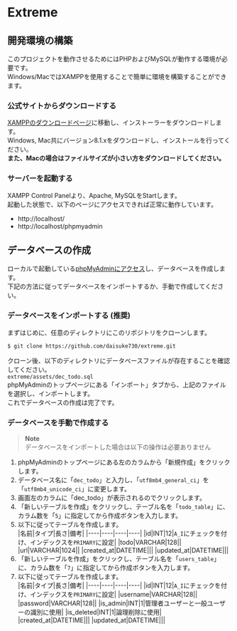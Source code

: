 # Extreme

## 開発環境の構築
このプロジェクトを動作させるためにはPHPおよびMySQLが動作する環境が必要です。  
Windows/MacではXAMPPを使用することで簡単に環境を構築することができます。  

### 公式サイトからダウンロードする
[XAMPPのダウンロードページ](https://www.apachefriends.org/jp/download.html)に移動し、インストーラーをダウンロードします。  
Windows, Mac共にバージョン8.1.xをダウンロードし、インストールを行ってください。  
**また、Macの場合はファイルサイズが小さい方をダウンロードしてください。**

### サーバーを起動する
XAMPP Control Panelより、Apache, MySQLをStartします。  
起動した状態で、以下のページにアクセスできれば正常に動作しています。
- http://localhost/
- http://localhost/phpmyadmin

## データベースの作成
ローカルで起動している[phpMyAdminにアクセス](http://localhost/phpmyadmin)し、データベースを作成します。  
下記の方法に従ってデータベースをインポートするか、手動で作成してください。

### データベースをインポートする (推奨)
まずはじめに、任意のディレクトリにこのリポジトリをクローンします。
```bash
$ git clone https://github.com/daisuke730/extreme.git
```
クローン後、以下のディレクトリにデータベースファイルが存在することを確認してください。  
`extreme/assets/dec_todo.sql`  
phpMyAdminのトップページにある「インポート」タブから、上記のファイルを選択し、インポートします。  
これでデータベースの作成は完了です。

### データベースを手動で作成する
> **Note**  
> データベースをインポートした場合は以下の操作は必要ありません

1. phpMyAdminのトップページにある左のカラムから「新規作成」をクリックします。
2. データベース名に「`dec_todo`」と入力し、「`utf8mb4_general_ci`」を「`utf8mb4_unicode_ci`」に変更します。
3. 画面左のカラムに「dec_todo」が表示されるのでクリックします。
4. 「新しいテーブルを作成」をクリックし、テーブル名を「`todo_table`」に、カラム数を「`5`」に指定してから作成ボタンを入力します。
5. 以下に従ってテーブルを作成します。  
   |名前|タイプ|長さ|備考|
   |----|----|----|----|
   |id|INT|12|`A_I`にチェックを付け、インデックスを`PRIMARY`に設定|
   |todo|VARCHAR|128||
   |url|VARCHAR|1024||
   |created_at|DATETIME|||
   |updated_at|DATETIME|||
6. 「新しいテーブルを作成」をクリックし、テーブル名を「`users_table`」に、カラム数を「`7`」に指定してから作成ボタンを入力します。
7. 以下に従ってテーブルを作成します。  
   |名前|タイプ|長さ|備考|
   |----|----|----|----|
   |id|INT|12|`A_I`にチェックを付け、インデックスを`PRIMARY`に設定|
   |username|VARCHAR|128||
   |password|VARCHAR|128||
   |is_admin|INT|1|管理者ユーザーと一般ユーザーの識別に使用|
   |is_deleted|INT|1|論理削除に使用|
   |created_at|DATETIME|||
   |updated_at|DATETIME|||